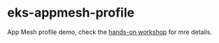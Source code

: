 # eks-appmesh-profile

App Mesh profile demo, check the [hands-on workshop](https://eks.handson.flagger.dev/) for mre details.
